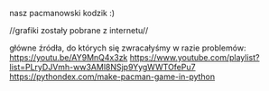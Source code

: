 nasz pacmanowski kodzik :)

//grafiki zostały pobrane z internetu//

główne źródła, do których się zwracałyśmy w razie problemów:
https://youtu.be/AY9MnQ4x3zk
https://www.youtube.com/playlist?list=PLryDJVmh-ww3AMl8NSjp9YygWWTOfePu7
https://pythondex.com/make-pacman-game-in-python
